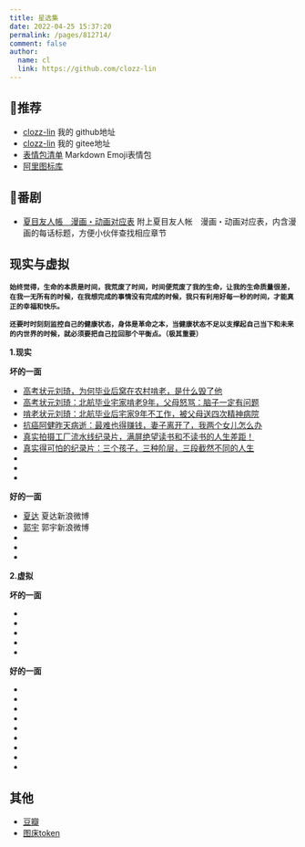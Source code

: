 ```yaml
---
title: 星选集
date: 2022-04-25 15:37:20
permalink: /pages/812714/
comment: false
author: 
  name: cl
  link: https://github.com/clozz-lin
---
```



## :whale:推荐
* [clozz-lin](https://github.com/clozz-lin) 我的 github地址
* [clozz-lin](https://gitee.com/clozz-lin) 我的 gitee地址
* [表情包清单](https://www.webfx.com/tools/emoji-cheat-sheet/) Markdown Emoji表情包
* [阿里图标库](https://www.iconfont.cn/home/index) 

## :star2:番剧
* [夏目友人帳　漫画・动画对应表](https://docs.qq.com/sheet/DSVdickJpbEduVWlt?c=A1A0A0%EF%BC%88%E5%9C%A8%E7%BA%BF%E6%96%87%E6%A1%A3%EF%BC%89&tab=BB08J2) 附上夏目友人帐　漫画・动画对应表，内含漫画的每话标题，方便小伙伴查找相应章节
## 现实与虚拟
**`始终觉得，生命的本质是时间，我荒废了时间，时间便荒废了我的生命，让我的生命质量很差，在我一无所有的时候，在我想完成的事情没有完成的时候，我只有利用好每一秒的时间，才能真正的幸福和快乐。`**

**`还要时时刻刻监控自己的健康状态，身体是革命之本，当健康状态不足以支撑起自己当下和未来的内世界的时候，就必须要把自己拉回那个平衡点。（极其重要）`**


 **1.现实**
 
**坏的一面**
* [高考状元刘琦，为何毕业后窝在农村啃老，是什么毁了他](https://www.zhihu.com/zvideo/1396793487946383361)
* [高考状元刘琦：北航毕业宅家啃老9年，父母怒骂：脑子一定有问题](https://www.163.com/dy/article/H0FQ9C1L0543AUYD.html?f=post2020_dy_recommends)
* [啃老状元刘琦：北航毕业后宅家9年不工作，被父母送四次精神病院](https://www.163.com/dy/article/GIDFV7N50552BT0G.html)
*  [抗癌阿健昨天病逝：最难也得赚钱，妻子离开了，我两个女儿怎么办](https://www.zhihu.com/zvideo/1420083652710100992)
*  [真实拍摄工厂流水线纪录片，满屏绝望读书和不读书的人生差距！](https://www.zhihu.com/zvideo/1423596641614557184)
*  [真实得可怕的纪录片：三个孩子，三种阶层，三段截然不同的人生](https://www.zhihu.com/zvideo/1431599757428547584)
*  []()
*  []()
*  
**好的一面**
*  [夏达](https://s.weibo.com/weibo?q=%E5%A4%8F%E8%BE%BE) 夏达新浪微博
*  [郭宇](https://weibo.com/u/1644105187) 郭宇新浪微博
*  []()
*  []()
*  []()


**2.虚拟**

**坏的一面**
*  []()
*  []()
*  []()
*  []()
* []()

**好的一面**

*  []()
*  []()
*  []()
*  []()
*  []()
*  []()
*  []()
*  []()
* []()

## 其他
* [豆瓣](https://www.douban.com/)
* [图床token]()
<!-- 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 token  github -->


<!-- * []() -->
